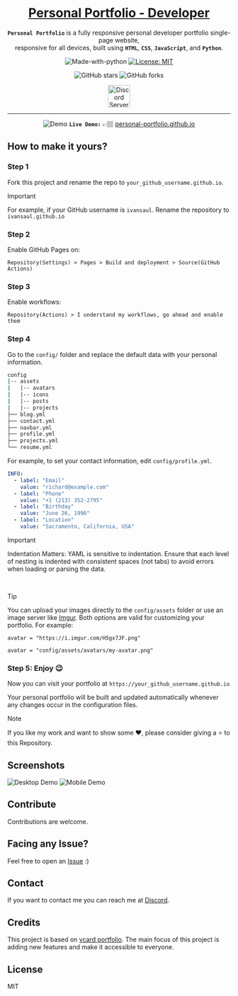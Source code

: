 <!-- markdownlint-disable MD033 MD036 MD041 MD045 MD046 -->
<div align="center">

<h1 style="border-bottom: none">
    <b><a href="https://ivansaul.github.io/personal-portfolio">Personal Portfolio - Developer</a></b>
</h1>

**`Personal Portfolio`** is a fully responsive personal developer portfolio single-page website, <br/>
responsive for all devices, built using **`HTML`**, **`CSS`**, **`JavaScript`**, and **`Python`**.

![Made-with-python](https://img.shields.io/badge/Made%20with-Python-orange)
[![License: MIT](https://img.shields.io/badge/License-MIT-yellow.svg)](https://opensource.org/licenses/MIT)

![GitHub stars][github-stars]
![GitHub forks][github-forks]

<a href="https://discord.gg/tDvybtJ7y9">
    <img alt="Discord Server" height="50" src="https://cdn.jsdelivr.net/npm/@intergrav/devins-badges@3/assets/cozy/social/discord-plural_vector.svg">
</a>

</div>

---

<div align="center">

![Demo][demo]
**`Live Demo:`** 👉🏽 [personal-portfolio.github.io][devfolio]

</div>

## **How to make it yours?**

### Step 1

Fork this project and rename the repo to `your_github_username.github.io`.

> [!IMPORTANT]
> For example, if your GitHub username is `ivansaul`. Rename the repository to `ivansaul.github.io`

### Step 2

Enable GitHub Pages on:

`Repository(Settings) > Pages > Build and deployment > Source(GitHub Actions)`

### Step 3

Enable workflows:

`Repository(Actions) > I understand my workflows, go ahead and enable them`

### Step 4

Go to the `config/` folder and replace the default data with your personal information.

```bash
config
|-- assets
|   |-- avatars
|   |-- icons
|   |-- posts
|   |-- projects
├── blog.yml
├── contact.yml
├── navbar.yml
├── profile.yml
├── projects.yml
└── resume.yml
```

For example, to set your contact information, edit `config/profile.yml`.

```yml
INFO:
  - label: "Email"
    value: "richard@example.com"
  - label: "Phone"
    value: "+1 (213) 352-2795"
  - label: "Birthday"
    value: "June 26, 1996"
  - label: "Location"
    value: "Sacramento, California, USA"
```

> [!IMPORTANT]
> Indentation Matters: YAML is sensitive to indentation. Ensure that each level of nesting is indented with consistent spaces (not tabs) to avoid errors when loading or parsing the data.

<br/>

> [!TIP]
> You can upload your images directly to the `config/assets` folder or use an image server like [Imgur][imgur]. Both options are valid for customizing your portfolio. For example:
>
> `avatar = "https://i.imgur.com/H5gx7JF.png"`
>
> `avatar = "config/assets/avatars/my-avatar.png"`

### Step 5: Enjoy 😉

Now you can visit your portfolio at `https://your_github_username.github.io`

Your personal portfolio will be built and updated automatically whenever any changes occur in the configuration files.

> [!NOTE]
> If you like my work and want to show some ❤️, please consider giving a ⭐️ to this Repository.

## Screenshots

![Desktop Demo][desktop-screenshot]
![Mobile Demo][mobile-screenshot]

## Contribute

Contributions are welcome.

## Facing any Issue?

Feel free to open an [Issue][issue] :)

## Contact

If you want to contact me you can reach me at [Discord][discord].

## Credits

This project is based on [vcard portfolio][vcard]. The main focus of this project is adding new features and make it accessible to everyone.

## License

MIT

[vcard]: https://github.com/codewithsadee/vcard-personal-portfolio
[devfolio]: https://ivansaul.github.io/personal-portfolio
[demo]: https://raw.githubusercontent.com/ivansaul/demos/master/python/personal-portfolio-demo.gif
[discord]: https://discord.com/users/744755977684779038
[issue]: https://github.com/ivansaul/personal-portfolio/issues
[github-stars]: https://img.shields.io/github/stars/ivansaul/personal-portfolio?style=social
[github-forks]: https://img.shields.io/github/forks/ivansaul/personal-portfolio?style=social
[desktop-screenshot]: https://i.imgur.com/xKkMSwR.png
[mobile-screenshot]: https://i.imgur.com/G1A1nBu.png
[imgur]: https://imgur.com
